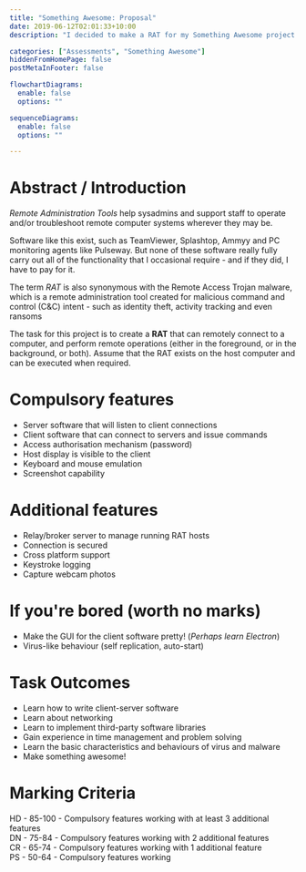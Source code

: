 ```yaml
---
title: "Something Awesome: Proposal"
date: 2019-06-12T02:01:33+10:00
description: "I decided to make a RAT for my Something Awesome project..."

categories: ["Assessments", "Something Awesome"]
hiddenFromHomePage: false
postMetaInFooter: false

flowchartDiagrams:
  enable: false
  options: ""

sequenceDiagrams: 
  enable: false
  options: ""

---
```


# Abstract / Introduction

_Remote Administration Tools_ help sysadmins and support staff to operate and/or troubleshoot remote computer systems wherever they may be.

Software like this exist, such as TeamViewer, Splashtop, Ammyy and PC monitoring agents like Pulseway. But none of these software really fully carry out all of the functionality that I occasional require - and if they did, I have to pay for it.

The term _RAT_ is also synonymous with the Remote Access Trojan malware, which is a remote administration tool created for malicious command and control (C&C) intent - such as identity theft, activity tracking and even ransoms

The task for this project is to create a **RAT** that can remotely connect to a computer, and perform remote operations (either in the foreground, or in the background, or both). Assume that the RAT exists on the host computer and can be executed when required.


# Compulsory features

* Server software that will listen to client connections
* Client software that can connect to servers and issue commands
* Access authorisation mechanism (password)
* Host display is visible to the client
* Keyboard and mouse emulation
* Screenshot capability

# Additional features

* Relay/broker server to manage running RAT hosts
* Connection is secured
* Cross platform support
* Keystroke logging
* Capture webcam photos
<!-- * Hidden execution -->
<!-- * Remote code execution -->

# If you&apos;re bored (worth no marks)

* Make the GUI for the client software pretty! (_Perhaps learn Electron_)
* Virus-like behaviour (self replication, auto-start)

# Task Outcomes

* Learn how to write client-server software
* Learn about networking
* Learn to implement third-party software libraries
* Gain experience in time management and problem solving
* Learn the basic characteristics and behaviours of virus and malware
* Make something awesome!

# Marking Criteria
HD - 85-100 - Compulsory features working with at least 3 additional features  
DN - 75-84 - Compulsory features working with 2 additional features  
CR - 65-74 - Compulsory features working with 1 additional feature  
PS - 50-64 - Compulsory features working  
